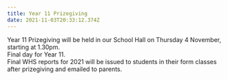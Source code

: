 ```yaml
---
title: Year 11 Prizegiving
date: 2021-11-03T20:33:12.374Z
---
```

Year 11 Prizegiving will be held in our School Hall on Thursday 4 November, starting at 1.30pm.  
Final day for Year 11.  
Final WHS reports for 2021 will be issued to students in their form classes after prizegiving and emailed to parents.

